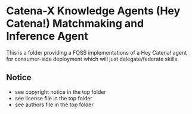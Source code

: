 # Catena-X Knowledge Agents (Hey Catena!) Matchmaking and Inference Agent

This is a folder providing a FOSS implementations of a Hey Catena! agent for consumer-side deployment which will just delegate/federate skills.

## Notice

* see copyright notice in the top folder
* see license file in the top folder
* see authors file in the top folder





